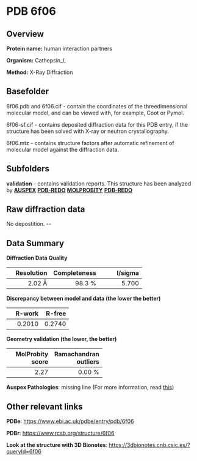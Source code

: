 # PDB 6f06

## Overview

**Protein name:** human interaction partners

**Organism:** Cathepsin_L

**Method:** X-Ray Diffraction

## Basefolder

6f06.pdb and 6f06.cif - contain the coordinates of the threedimensional molecular model, and can be viewed with, for example, Coot or Pymol.

6f06-sf.cif - contains deposited diffraction data for this PDB entry, if the structure has been solved with X-ray or neutron crystallography.

6f06.mtz - contains structure factors after automatic refinement of molecular model against the diffraction data.

## Subfolders





**validation** - contains validation reports. This structure has been analyzed by [**AUSPEX**](https://github.com/thorn-lab/coronavirus_structural_task_force/tree/master/pdb/human_interaction_partners/Cathepsin_L/6f06/validation/auspex) [**PDB-REDO**](https://github.com/thorn-lab/coronavirus_structural_task_force/tree/master/pdb/human_interaction_partners/Cathepsin_L/6f06/validation/pdb-redo) [**MOLPROBITY**](https://github.com/thorn-lab/coronavirus_structural_task_force/tree/master/pdb/human_interaction_partners/Cathepsin_L/6f06/validation/molprobity) [**PDB-REDO**](https://github.com/thorn-lab/coronavirus_structural_task_force/blob/master/pdb/human_interaction_partners/Cathepsin_L/6f06/validation/Xtriage_output.log) 

## Raw diffraction data

No depostition. --<br> 

## Data Summary
**Diffraction Data Quality**

|   | Resolution | Completeness| I/sigma |
|---|-------------:|----------------:|--------------:|
|   |2.02 Å|98.3  %|<img width=50/>5.700|

**Discrepancy between model and data (the lower the better)**

|   | **R-work**| **R-free**   
|---|-------------:|----------------:|           
||  0.2010|  0.2740|

**Geometry validation (the lower, the better)**

|   |**MolProbity<br>score**| **Ramachandran<br>outliers** 
|---|-------------:|----------------:|
||  2.27|  0.00 %|

**Auspex Pathologies**: missing line (For more information, read [this](https://github.com/thorn-lab/coronavirus_structural_task_force/blob/master/pdb/human_interaction_partners/Cathepsin_L/6f06/validation/auspex/6f06_auspex_comments.txt))

 



## Other relevant links 
**PDBe**:  https://www.ebi.ac.uk/pdbe/entry/pdb/6f06
 
**PDBr**: https://www.rcsb.org/structure/6f06 

**Look at the structure with 3D Bionotes**: https://3dbionotes.cnb.csic.es/?queryId=6f06

